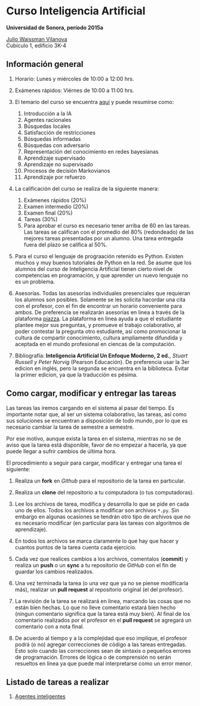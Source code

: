 # Curso Inteligencia Artificial 

**Universidad de Sonora, período 2015a**

[Julio Waissman Vilanova](juliowaissman@gmail.com)      
Cubículo 1, edificio 3K-4

Información general
-------------------

1. Horario: Lunes y miércoles de 10:00 a 12:00 hrs.

2. Exámenes rápidos: Viérnes de 10:00 a 11:00 hrs.

3. El temario del curso se encuentra [aquí](temario/temario.pdf) y puede 
   resumirse como:

	1. Introducción a la IA
	2. Agentes racionales
	3. Búsquedas locales
	4. Satisfacción de restricciones
	5. Búsquedas informadas
	6. Búsquedas con adversario
	7. Representación del conocimiento en redes bayesianas
	8. Aprendizaje supervisado
	9. Aprendizaje no supervisado
	10. Procesos de decisión Markovianos
	11. Aprendizaje por refuerzo

4. La calificación del curso se realiza de la siguiente manera:

	1. Exámenes rápidos (20%)
	2. Examen intermedio (20%)
	3. Examen final (20%)
	4. Tareas (30%)
	5. Para aprobar el curso es necesario tener arriba de 60 en las tareas.
	   Las tareas se califican con el promedio del 80% (redondeado) de las mejores 
	   tareas presentadas por un alumno. Una tarea entregada fuera del plazo se 
	   califica al 50%.

5. Para el curso el lenguaje de prograación retenido es Python. 
   Existen muchos y muy buenos tutoriales de Python en la red. 
   Se asume que los alumnos del curso de Inteligencia Artificial tienen cierto 
   nivel de competencias en programación, y que aprender un nuevo lenguaje 
   no es un problema. 

6. Asesorías. Todas las asesorías individuales presenciales que requieran los 
   alumnos son posibles. Solamente se les solicita hacordar una cita con el 
   profesor, con el fin de encontrar un horario conveniente para ambos. 
   De preferencia se realizarán asesorías en linea a través de la plataforma 
   [piazza](piazza.com/uson.mx/spring2015/9458/home). La plataforma en linea 
   ayuda a que el estudiante plantee mejor sus preguntas, y promueve el trabajo 
   colaborativo, al poder contestar la pregunta otro estudiante, así como 
   promocionar la cultura de compartir conocimiento, cultura ampliamente difundida 
   y aceptada en el mundo profesional en ciencas de la computación.

7. Bibliografía: **Inteligencia Artificial Un Enfoque Moderno, 2 ed.**, 
   *Stuart Russell y Peter Norvig* (Pearson Educación). De preferencia usar la 
   3er edicion en inglés, pero la segunda se encuentra en la biblioteca. Evitar la primer
   edicion, ya que la traducción es pésima.

Como cargar, modificar y entregar las tareas
--------------------------------------------

Las tareas las iremos cargando en el sistema al pasar del tiempo. 
Es importante notar que, al ser un sistema colaborativo, las tareas, 
así como sus soluciones se encuentran a disposición de todo mundo, 
por lo que es necesario cambiar la tarea de semestre a semestre.

Por ese motivo, aunque exista la tarea en el sistema, mientras no se de
aviso que la tarea está disponible, favor de no empezar a hacerla, 
ya que puede llegar a sufrir cambios de última hora.

El procedimiento a seguir para cargar, modificar y entregar una tarea el siguiente:

1. Realiza un **fork** en *Github* para el repositorio de la tarea en particular.

2. Realiza un **clone** del repositorio a tu computadora (o tus computadoras).

3. Lee los archivos de tarea, modifica y desarrolla lo que se pide en cada uno de ellos. 
   Todos los archivos a modificar son archivos `*.py`. Sin embargo en algunas ocasiones
   se tendrán otro tipo de archivos que no es necesario modificar (en particular 
   para las tareas con algoritmos de aprendizaje).

4. En todos los archivos se marca claramente lo que hay que hacer y cuantos puntos 
   de la tarea cuenta cada ejercicio.

5. Cada vez que realices cambios a los archivos, comentalos (**commit**) y realiza
   un **push** o un **sync** a tu repositorio de *GitHub* con el fin de guardar 
   los cambios realizados.

6. Una vez terminada la tarea (o una vez que ya no se piense modificarla más), realizar
   un **pull request** al repositorio original (el del profesor).

7. La revisión de la tarea se realizará en linea, marcando las cosas que no están 
   bien hechas. Lo que no lleve comentario estará bien hecho (ningun comentario significa
   que la tarea está muy bien). Al final de los comentario realizados por el profesor en 
   el **pull request** se agregará un comentario con a nota final.

8. De acuerdo al tiempo y a la complejidad que eso implique, el profesor podrá (o no) 
   agregar correcciones de código a las tareas entregadas. Esto solo cuando las correcciones
   sean de sintaxis o pequeños errores de programación. Errores de lógica o de comprensión 
   no serán resueltos en linea ya que puede mal interpretarse como un error menor.

Listado de tareas a realizar
-----------------------------

1. [Agentes inteligentes]()
  

